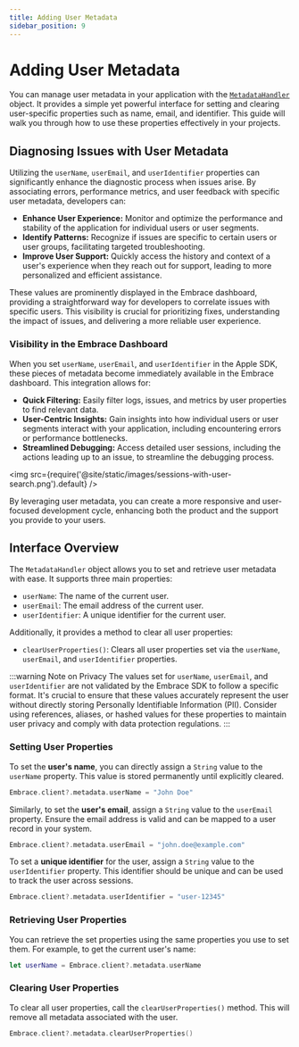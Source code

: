 ```yaml
---
title: Adding User Metadata
sidebar_position: 9
---
```


# Adding User Metadata

You can manage user metadata in your application with the [`MetadataHandler`](https://github.com/embrace-io/embrace-apple-sdk/blob/main/Sources/EmbraceCore/Public/Metadata/MetadataHandler%2BUser.swift) object. It provides a simple yet powerful interface for setting and clearing user-specific properties such as name, email, and identifier. This guide will walk you through how to use these properties effectively in your projects.

## Diagnosing Issues with User Metadata

Utilizing the `userName`, `userEmail`, and `userIdentifier` properties can significantly enhance the diagnostic process when issues arise. By associating errors, performance metrics, and user feedback with specific user metadata, developers can:

- **Enhance User Experience:** Monitor and optimize the performance and stability of the application for individual users or user segments.
- **Identify Patterns:** Recognize if issues are specific to certain users or user groups, facilitating targeted troubleshooting.
- **Improve User Support:** Quickly access the history and context of a user's experience when they reach out for support, leading to more personalized and efficient assistance.

These values are prominently displayed in the Embrace dashboard, providing a straightforward way for developers to correlate issues with specific users. This visibility is crucial for prioritizing fixes, understanding the impact of issues, and delivering a more reliable user experience.

### Visibility in the Embrace Dashboard

When you set `userName`, `userEmail`, and `userIdentifier` in the Apple SDK, these pieces of metadata become immediately available in the Embrace dashboard. This integration allows for:

- **Quick Filtering:** Easily filter logs, issues, and metrics by user properties to find relevant data.
- **User-Centric Insights:** Gain insights into how individual users or user segments interact with your application, including encountering errors or performance bottlenecks.
- **Streamlined Debugging:** Access detailed user sessions, including the actions leading up to an issue, to streamline the debugging process.

<img src={require('@site/static/images/sessions-with-user-search.png').default} />

By leveraging user metadata, you can create a more responsive and user-focused development cycle, enhancing both the product and the support you provide to your users.

## Interface Overview

The `MetadataHandler` object allows you to set and retrieve user metadata with ease. It supports three main properties:

- `userName`: The name of the current user.
- `userEmail`: The email address of the current user.
- `userIdentifier`: A unique identifier for the current user.

Additionally, it provides a method to clear all user properties:

- `clearUserProperties()`: Clears all user properties set via the `userName`, `userEmail`, and `userIdentifier` properties.

:::warning Note on Privacy
The values set for `userName`, `userEmail`, and `userIdentifier` are not validated by the Embrace SDK to follow a specific format. It's crucial to ensure that these values accurately represent the user without directly storing Personally Identifiable Information (PII). Consider using references, aliases, or hashed values for these properties to maintain user privacy and comply with data protection regulations. 
:::

### Setting User Properties

To set the **user's name**, you can directly assign a `String` value to the `userName` property. This value is stored permanently until explicitly cleared.

```swift
Embrace.client?.metadata.userName = "John Doe"
```

Similarly, to set the **user's email**, assign a `String` value to the `userEmail` property. Ensure the email address is valid and can be mapped to a user record in your system.

```swift
Embrace.client?.metadata.userEmail = "john.doe@example.com"
```

To set a **unique identifier** for the user, assign a `String` value to the `userIdentifier` property. This identifier should be unique and can be used to track the user across sessions.

```swift
Embrace.client?.metadata.userIdentifier = "user-12345"
```

### Retrieving User Properties

You can retrieve the set properties using the same properties you use to set them. For example, to get the current user's name:

```swift
let userName = Embrace.client?.metadata.userName
```

### Clearing User Properties

To clear all user properties, call the `clearUserProperties()` method. This will remove all metadata associated with the user.

```swift
Embrace.client?.metadata.clearUserProperties()
```
